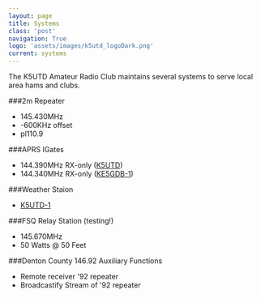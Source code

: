 ```yaml
---
layout: page
title: Systems
class: 'post'
navigation: True
logo: 'assets/images/k5utd_logoDark.png'
current: systems
---
```


The K5UTD Amateur Radio Club maintains several systems to serve local area hams and clubs.

###2m Repeater
* 145.430MHz
* -600KHz offset
* pl110.9

###APRS IGates
* 144.390MHz RX-only ([K5UTD](http://aprs.fi/info/K5UTD))
* 144.340MHz RX-only ([KE5GDB-1](http://aprs.fi/info/KE5GDB-1))

###Weather Staion
* [K5UTD-1](http://aprs.fi/info/K5UTD-1)

###FSQ Relay Station (testing!)
* 145.670MHz
* 50 Watts @ 50 Feet

###Denton County 146.92 Auxiliary Functions
* Remote receiver '92 repeater
* Broadcastify Stream of '92 repeater
